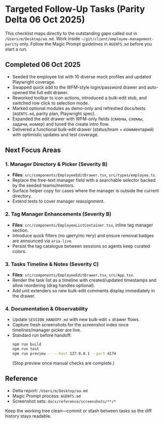# Targeted Follow-Up Tasks (Parity Delta 06 Oct 2025)

This checklist maps directly to the outstanding gaps called out in `/Users/m/Desktop/aa.md`. Work inside `~/git/client/employee-management-parity` only. Follow the Magic Prompt guidelines in `AGENTS.md` before you start a run.

## Completed 06 Oct 2025
- Seeded the employee list with 10 diverse mock profiles and updated Playwright coverage.
- Swapped quick add to the WFM-style login/password drawer and auto-opened the full edit drawer.
- Reworked toolbar to icon actions, introduced a bulk-edit stub, and switched row click to selection mode.
- Marked optional modules as demo-only and refreshed docs/tests (`AGENTS.md`, parity plan, Playwright spec).
- Expanded the edit drawer with WFM-only fields (смены, схемы, задачи, номер) and tuned the create intro flow.
- Delivered a functional bulk-edit drawer (status/team + комментарий) with optimistic updates and test coverage.

## Next Focus Areas

### 1. Manager Directory & Picker (Severity B)
- **Files**: `src/components/EmployeeEditDrawer.tsx`, `src/types/employee.ts`.
- Replace the free-text manager field with a searchable selector backed by the seeded teams/mentors.
- Surface helper copy for cases where the manager is outside the current directory.
- Extend tests to cover manager reassignment.

### 2. Tag Manager Enhancements (Severity B)
- **Files**: `src/components/EmployeeListContainer.tsx`, inline tag manager section.
- Introduce quick filters (по цвету/по тегу) and ensure removal badges are announced via `aria-live`.
- Persist the tag catalogue between sessions so agents keep curated colors.

### 3. Tasks Timeline & Notes (Severity C)
- **Files**: `src/components/EmployeeEditDrawer.tsx`, `src/App.tsx`.
- Render the task list as a timeline with created/updated timestamps and allow reordering (drag handles optional).
- Add unit extenders so new bulk-edit comments display immediately in the drawer.

### 4. Documentation & Observability
- Update `SESSION_HANDOFF.md` with new bulk-edit + drawer flows.
- Capture fresh screenshots for the screenshot index once timelines/manager picker are live.
- Standard run before handoff:
  ```bash
  npm run build
  npm run test
  npm run preview -- --host 127.0.0.1 --port 4174
  ```
  (Stop preview once manual checks are complete.)

## Reference
- Delta report: `/Users/m/Desktop/aa.md`
- Magic Prompt process: `AGENTS.md`
- Screenshot sets: `docs/reference/screenshots/**/*`

Keep the working tree clean—commit or stash between tasks so the diff history stays readable.

